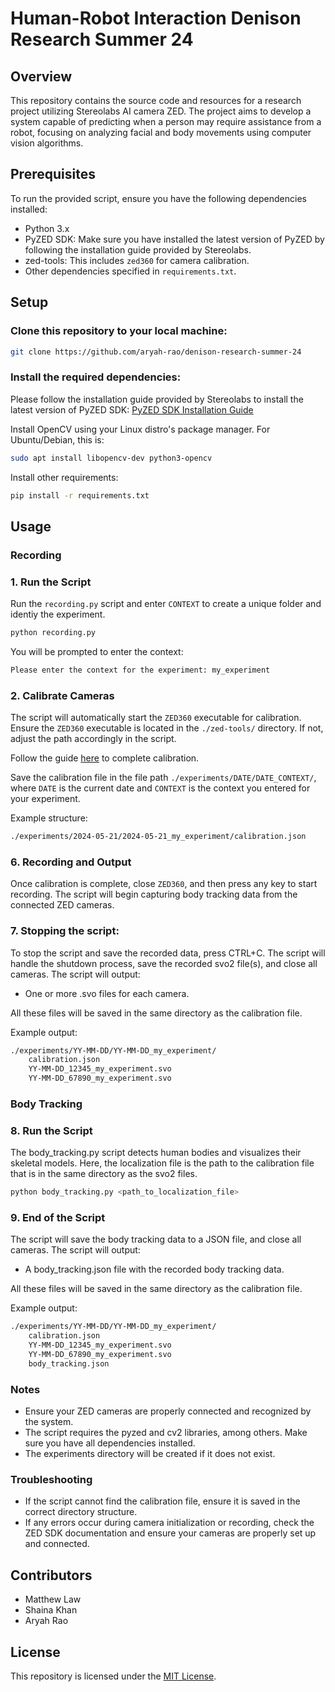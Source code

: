# Human-Robot Interaction Denison Research Summer 24

## Overview

This repository contains the source code and resources for a research project utilizing Stereolabs AI camera ZED. The project aims to develop a system capable of predicting when a person may require assistance from a robot, focusing on analyzing facial and body movements using computer vision algorithms. 

## Prerequisites

To run the provided script, ensure you have the following dependencies installed:

- Python 3.x
- PyZED SDK: Make sure you have installed the latest version of PyZED by following the installation guide provided by Stereolabs.
- zed-tools: This includes `zed360` for camera calibration.
- Other dependencies specified in `requirements.txt`.

## Setup

### Clone this repository to your local machine:

```bash
git clone https://github.com/aryah-rao/denison-research-summer-24
```

### Install the required dependencies:

Please follow the installation guide provided by Stereolabs to install the latest version of PyZED SDK:
[PyZED SDK Installation Guide](https://www.stereolabs.com/docs/app-development/python/install)

Install OpenCV using your Linux distro's package manager. For Ubuntu/Debian, this is:

```bash
sudo apt install libopencv-dev python3-opencv
```

Install other requirements:

```bash
pip install -r requirements.txt
```

## Usage

### Recording

### 1. Run the Script

Run the `recording.py` script and enter `CONTEXT` to create a unique folder and identiy the experiment.

```bash
python recording.py
```

You will be prompted to enter the context:
```bash
Please enter the context for the experiment: my_experiment
```

### 2. Calibrate Cameras

The script will automatically start the `ZED360` executable for calibration. Ensure the `ZED360` executable is located in the `./zed-tools/` directory. If not, adjust the path accordingly in the script.

Follow the guide [here](https://www.stereolabs.com/docs/fusion/zed360) to complete calibration.

Save the calibration file in the file path `./experiments/DATE/DATE_CONTEXT/`, where `DATE` is the current date and `CONTEXT` is the context you entered for your experiment.

Example structure:
```bash
./experiments/2024-05-21/2024-05-21_my_experiment/calibration.json
```

### 6. Recording and Output

Once calibration is complete, close `ZED360`, and then press any key to start recording. The script will begin capturing body tracking data from the connected ZED cameras.

### 7. Stopping the script:

To stop the script and save the recorded data, press CTRL+C. The script will handle the shutdown process, save the recorded svo2 file(s), and close all cameras. The script will output:
- One or more .svo files for each camera.

All these files will be saved in the same directory as the calibration file.

Example output:

```bash
./experiments/YY-MM-DD/YY-MM-DD_my_experiment/
    calibration.json
    YY-MM-DD_12345_my_experiment.svo
    YY-MM-DD_67890_my_experiment.svo
```

### Body Tracking

### 8. Run the Script

The body_tracking.py script detects human bodies and visualizes their skeletal models. Here, the localization file is the path to the calibration file that is in the same directory as the svo2 files.

```bash
python body_tracking.py <path_to_localization_file>
```

### 9. End of the Script

The script will save the body tracking data to a JSON file, and close all cameras. The script will output:
- A body_tracking.json file with the recorded body tracking data.

All these files will be saved in the same directory as the calibration file.

Example output:

```bash
./experiments/YY-MM-DD/YY-MM-DD_my_experiment/
    calibration.json
    YY-MM-DD_12345_my_experiment.svo
    YY-MM-DD_67890_my_experiment.svo
    body_tracking.json
```

### Notes

- Ensure your ZED cameras are properly connected and recognized by the system.
- The script requires the pyzed and cv2 libraries, among others. Make sure you have all dependencies installed.
- The experiments directory will be created if it does not exist.

### Troubleshooting

- If the script cannot find the calibration file, ensure it is saved in the correct directory structure.
- If any errors occur during camera initialization or recording, check the ZED SDK documentation and ensure your cameras are properly set up and connected.

## Contributors

- Matthew Law
- Shaina Khan
- Aryah Rao

## License

This repository is licensed under the [MIT License](LICENSE).

